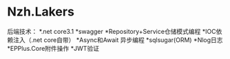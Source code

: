 # Nzh.Lakers
后端技术： 
*.net core3.1 
*swagger 
*Repository+Service仓储模式编程 
*IOC依赖注入（.net core自带） 
*Async和Await 异步编程 
*sqlsugar(ORM)
*Nlog日志 
*EPPlus.Core附件操作
*JWT验证
